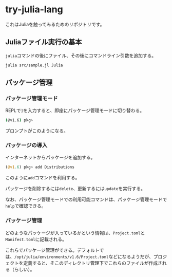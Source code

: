 # try-julia-lang

これはJuliaを触ってみるためのリポジトリです。

## Juliaファイル実行の基本

`julia`コマンドの後にファイル、その後にコマンドライン引数を追加する。

```bash
julia src/sample.jl Julia
```

## パッケージ管理

### パッケージ管理モード

REPLで`]`を入力すると、即座にパッケージ管理モードに切り替わる。

```bash
(@v1.6) pkg> 
```

プロンプトがこのようになる。

### パッケージの導入

インターネットからパッケージを追加する。

```julia
(@v1.6) pkg> add Distributions
```

このように`add`コマンドを利用する。

パッケージを削除するには`delete`、更新するには`update`を実行する。

なお、パッケージ管理モードでの利用可能コマンドは、パッケージ管理モードで`help`で確認できる。

### パッケージ管理

どのようなパッケージが入っているかという情報は、`Project.toml`と`Manifest.toml`に記載される。

これらでパッケージ管理ができる。デフォルトでは、`/opt/julia/environments/v1.6/Project.toml`などになるようだが、プロジェクトを定義すると、そこのディレクトリ管理下でこれらのファイルが作成される（らしい）。
